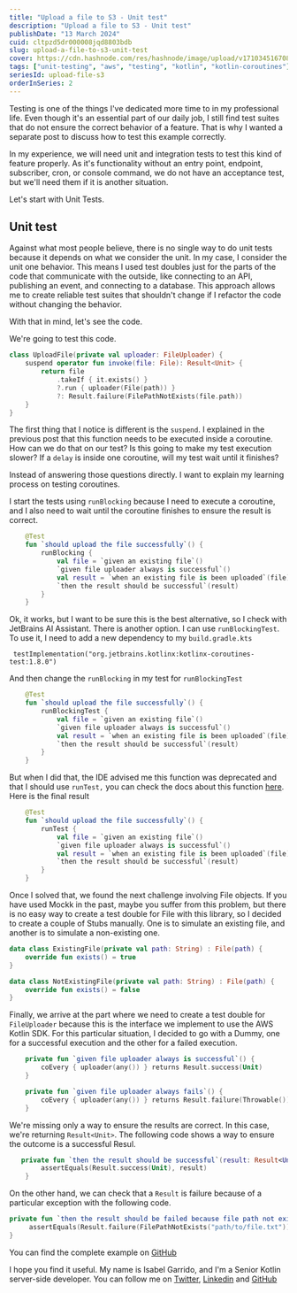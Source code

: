 ```yaml
---
title: "Upload a file to S3 - Unit test"
description: "Upload a file to S3 - Unit test"
publishDate: "13 March 2024"
cuid: cltpzd5dr000008jqd8803bdb
slug: upload-a-file-to-s3-unit-test
cover: https://cdn.hashnode.com/res/hashnode/image/upload/v1710345167080/1fe89195-303e-4224-8d0e-313113b0addc.png
tags: ["unit-testing", "aws", "testing", "kotlin", "kotlin-coroutines"]
seriesId: upload-file-s3
orderInSeries: 2
---
```


Testing is one of the things I've dedicated more time to in my professional life. Even though it's an essential part of our daily job, I still find test suites that do not ensure the correct behavior of a feature. That is why I wanted a separate post to discuss how to test this example correctly.

In my experience, we will need unit and integration tests to test this kind of feature properly. As it's functionality without an entry point, endpoint, subscriber, cron, or console command, we do not have an acceptance test, but we'll need them if it is another situation.

Let's start with Unit Tests.

## Unit test

Against what most people believe, there is no single way to do unit tests because it depends on what we consider the unit. In my case, I consider the unit one behavior. This means I used test doubles just for the parts of the code that communicate with the outside, like connecting to an API, publishing an event, and connecting to a database. This approach allows me to create reliable test suites that shouldn't change if I refactor the code without changing the behavior.

With that in mind, let's see the code.

We're going to test this code.

```kotlin
class UploadFile(private val uploader: FileUploader) {
    suspend operator fun invoke(file: File): Result<Unit> {
        return file
            .takeIf { it.exists() }
            ?.run { uploader(File(path)) }
            ?: Result.failure(FilePathNotExists(file.path))
    }
}
```

The first thing that I notice is different is the `suspend`. I explained in the previous post that this function needs to be executed inside a coroutine. How can we do that on our test? Is this going to make my test execution slower? If a `delay` is inside one coroutine, will my test wait until it finishes?

Instead of answering those questions directly. I want to explain my learning process on testing coroutines.

I start the tests using `runBlocking` because I need to execute a coroutine, and I also need to wait until the coroutine finishes to ensure the result is correct.

```kotlin
    @Test
    fun `should upload the file successfully`() {
        runBlocking {
            val file = `given an existing file`()
            `given file uploader always is successful`()
            val result = `when an existing file is been uploaded`(file)
            `then the result should be successful`(result)
        }
    }
```

Ok, it works, but I want to be sure this is the best alternative, so I check with JetBrains AI Assistant. There is another option. I can use `runBlockingTest`. To use it, I need to add a new dependency to my `build.gradle.kts`

```plaintext
 testImplementation("org.jetbrains.kotlinx:kotlinx-coroutines-test:1.8.0")
```

And then change the `runBlocking` in my test for `runBlockingTest`

```kotlin
    @Test
    fun `should upload the file successfully`() {
        runBlockingTest {
            val file = `given an existing file`()
            `given file uploader always is successful`()
            val result = `when an existing file is been uploaded`(file)
            `then the result should be successful`(result)
        }
    }
```

But when I did that, the IDE advised me this function was deprecated and that I should use `runTest,` you can check the docs about this function [here](https://kotlinlang.org/api/kotlinx.coroutines/kotlinx-coroutines-test/kotlinx.coroutines.test/run-test.html). Here is the final result

```kotlin
    @Test
    fun `should upload the file successfully`() {
        runTest {
            val file = `given an existing file`()
            `given file uploader always is successful`()
            val result = `when an existing file is been uploaded`(file)
            `then the result should be successful`(result)
        }
    }
```

Once I solved that, we found the next challenge involving File objects. If you have used Mockk in the past, maybe you suffer from this problem, but there is no easy way to create a test double for File with this library, so I decided to create a couple of Stubs manually. One is to simulate an existing file, and another is to simulate a non-existing one.

```kotlin
data class ExistingFile(private val path: String) : File(path) {
    override fun exists() = true
}
```

```kotlin
data class NotExistingFile(private val path: String) : File(path) {
    override fun exists() = false
}
```

Finally, we arrive at the part where we need to create a test double for `FileUploader` because this is the interface we implement to use the AWS Kotlin SDK. For this particular situation, I decided to go with a Dummy, one for a successful execution and the other for a failed execution.

```kotlin
    private fun `given file uploader always is successful`() {
        coEvery { uploader(any()) } returns Result.success(Unit)
    }
```

```kotlin
    private fun `given file uploader always fails`() {
        coEvery { uploader(any()) } returns Result.failure(Throwable())
    }
```

We're missing only a way to ensure the results are correct. In this case, we're returning `Result<Unit>`. The following code shows a way to ensure the outcome is a successful Resul.

```kotlin
   private fun `then the result should be successful`(result: Result<Unit>) {
        assertEquals(Result.success(Unit), result)
    }
```

On the other hand, we can check that a `Result` is failure because of a particular exception with the following code.

```kotlin
private fun `then the result should be failed because file path not exists`(result: Result<Unit>) {
     assertEquals(Result.failure(FilePathNotExists("path/to/file.txt")), result)
}
```

You can find the complete example on [GitHub](https://github.com/isamadrid90/aws-kotlin-examples/tree/main/upload-s3-file/src/test/kotlin/org/isamadrid90/aws/demo)

I hope you find it useful. My name is Isabel Garrido, and I'm a Senior Kotlin server-side developer. You can follow me on [Twitter](https://twitter.com/isabeliita90), [Linkedin](https://www.linkedin.com/in/isabel-garrido-4000164a/) and [GitHub](https://github.com/isamadrid90)
